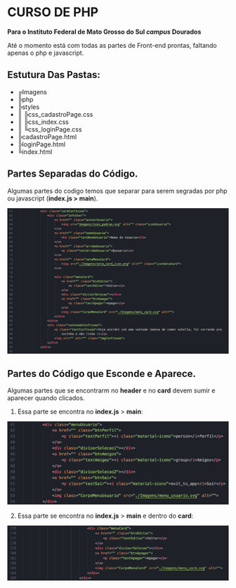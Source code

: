 # CURSO DE PHP
**Para o Instituto Federal de Mato Grosso do Sul *campus* Dourados**

Até o momento está com todas as partes de Front-end prontas, faltando apenas o php e javascript.

## Estutura Das Pastas:

  - ╔Imagens
  - ╠php
  - ╠styles
  - ║     ╠css_cadastroPage.css
  - ║     ╠css_index.css
  - ║     ╚css_loginPage.css
  - ╠cadastroPage.html
  - ╠loginPage.html
  - ╚index.html

## Partes Separadas do Código.

Algumas partes do codigo temos que separar para serem segradas por php ou javascript (**index.js > main**).

![Codigo à separar](Imagens/exemplo_github.png)

## Partes do Código que Esconde e Aparece.

Algumas partes que se encontrarm no **header** e no **card** devem sumir e aparecer quando clicados.

1. Essa parte se encontra no **index.js** > **main**:

![Parte 1 do codigo para esconder e mostrar](Imagens/exemplo_github1.png)

2. Essa parte se encontra no **index.js** > **main** e dentro do **card**:

![Parte 2 do codigo para esconder e mostrar](Imagens/exemplo_github2.png)
